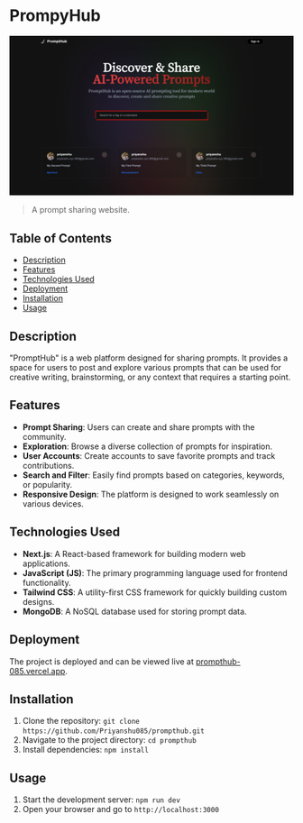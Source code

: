# PrompyHub

![Project Image](bg.png)

> A prompt sharing website.

## Table of Contents

- [Description](#description)
- [Features](#features)
- [Technologies Used](#technologies-used)
- [Deployment](#deployment)
- [Installation](#installation)
- [Usage](#usage)

## Description

"PromptHub" is a web platform designed for sharing prompts. It provides a space for users to post and explore various prompts that can be used for creative writing, brainstorming, or any context that requires a starting point.

## Features

- **Prompt Sharing**: Users can create and share prompts with the community.
- **Exploration**: Browse a diverse collection of prompts for inspiration.
- **User Accounts**: Create accounts to save favorite prompts and track contributions.
- **Search and Filter**: Easily find prompts based on categories, keywords, or popularity.
- **Responsive Design**: The platform is designed to work seamlessly on various devices.

## Technologies Used

- **Next.js**: A React-based framework for building modern web applications.
- **JavaScript (JS)**: The primary programming language used for frontend functionality.
- **Tailwind CSS**: A utility-first CSS framework for quickly building custom designs.
- **MongoDB**: A NoSQL database used for storing prompt data.

## Deployment

The project is deployed and can be viewed live at [prompthub-085.vercel.app](https://prompthub-085.vercel.app).

## Installation

1. Clone the repository: `git clone https://github.com/Priyanshu085/prompthub.git`
2. Navigate to the project directory: `cd prompthub`
3. Install dependencies: `npm install`

## Usage

1. Start the development server: `npm run dev`
2. Open your browser and go to `http://localhost:3000`